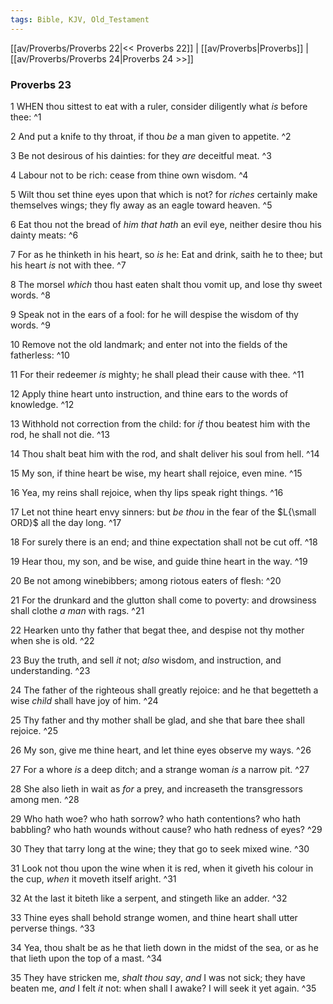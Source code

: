 ```yaml
---
tags: Bible, KJV, Old_Testament
---
```


[[av/Proverbs/Proverbs 22|<< Proverbs 22]] | [[av/Proverbs|Proverbs]] | [[av/Proverbs/Proverbs 24|Proverbs 24 >>]]

### Proverbs 23

1 WHEN thou sittest to eat with a ruler, consider diligently what _is_ before thee: ^1

2 And put a knife to thy throat, if thou _be_ a man given to appetite. ^2

3 Be not desirous of his dainties: for they _are_ deceitful meat. ^3

4 Labour not to be rich: cease from thine own wisdom. ^4

5 Wilt thou set thine eyes upon that which is not? for _riches_ certainly make themselves wings; they fly away as an eagle toward heaven. ^5

6 Eat thou not the bread of _him_ _that_ _hath_ an evil eye, neither desire thou his dainty meats: ^6

7 For as he thinketh in his heart, so _is_ he: Eat and drink, saith he to thee; but his heart _is_ not with thee. ^7

8 The morsel _which_ thou hast eaten shalt thou vomit up, and lose thy sweet words. ^8

9 Speak not in the ears of a fool: for he will despise the wisdom of thy words. ^9

10 Remove not the old landmark; and enter not into the fields of the fatherless: ^10

11 For their redeemer _is_ mighty; he shall plead their cause with thee. ^11

12 Apply thine heart unto instruction, and thine ears to the words of knowledge. ^12

13 Withhold not correction from the child: for _if_ thou beatest him with the rod, he shall not die. ^13

14 Thou shalt beat him with the rod, and shalt deliver his soul from hell. ^14

15 My son, if thine heart be wise, my heart shall rejoice, even mine. ^15

16 Yea, my reins shall rejoice, when thy lips speak right things. ^16

17 Let not thine heart envy sinners: but _be_ _thou_ in the fear of the $L{\small ORD}$ all the day long. ^17

18 For surely there is an end; and thine expectation shall not be cut off. ^18

19 Hear thou, my son, and be wise, and guide thine heart in the way. ^19

20 Be not among winebibbers; among riotous eaters of flesh: ^20

21 For the drunkard and the glutton shall come to poverty: and drowsiness shall clothe _a_ _man_ with rags. ^21

22 Hearken unto thy father that begat thee, and despise not thy mother when she is old. ^22

23 Buy the truth, and sell _it_ not; _also_ wisdom, and instruction, and understanding. ^23

24 The father of the righteous shall greatly rejoice: and he that begetteth a wise _child_ shall have joy of him. ^24

25 Thy father and thy mother shall be glad, and she that bare thee shall rejoice. ^25

26 My son, give me thine heart, and let thine eyes observe my ways. ^26

27 For a whore _is_ a deep ditch; and a strange woman _is_ a narrow pit. ^27

28 She also lieth in wait as _for_ a prey, and increaseth the transgressors among men. ^28

29 Who hath woe? who hath sorrow? who hath contentions? who hath babbling? who hath wounds without cause? who hath redness of eyes? ^29

30 They that tarry long at the wine; they that go to seek mixed wine. ^30

31 Look not thou upon the wine when it is red, when it giveth his colour in the cup, _when_ it moveth itself aright. ^31

32 At the last it biteth like a serpent, and stingeth like an adder. ^32

33 Thine eyes shall behold strange women, and thine heart shall utter perverse things. ^33

34 Yea, thou shalt be as he that lieth down in the midst of the sea, or as he that lieth upon the top of a mast. ^34

35 They have stricken me, _shalt_ _thou_ _say_, _and_ I was not sick; they have beaten me, _and_ I felt _it_ not: when shall I awake? I will seek it yet again. ^35
